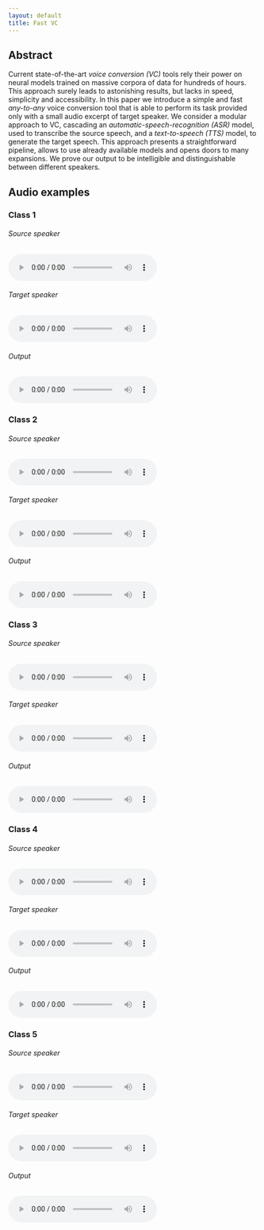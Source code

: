 ```yaml
---
layout: default
title: Fast VC
---
```


## Abstract

Current state-of-the-art *voice conversion (VC)* tools rely their power on neural models trained on massive corpora of data for hundreds of hours. This approach surely leads to astonishing results, but lacks in speed, simplicity and accessibility. In this paper we introduce a simple and fast *any-to-any* voice conversion tool that is able to perform its task provided only with a small audio excerpt of target speaker. We consider a modular approach to VC, cascading an *automatic-speech-recognition (ASR)* model, used to transcribe the source speech, and a *text-to-speech (TTS)* model, to generate the target speech. This approach presents a straightforward pipeline, allows to use already available models and opens doors to many expansions. We prove our output to be intelligible and distinguishable between different speakers.

## Audio examples

### Class 1

<div class="container">
   <div class="column-left">
     <h6>Source speaker</h6>
     <audio src="audio/source.wav" controls preload></audio>
   </div>
   <div class="column-center">
     <h6>Target speaker</h6>
     <audio src="audio/target.wav" controls preload></audio>
   </div>
   <div class="column-right">
     <h6>Output</h6>
     <audio src="audio/audio_out.wav" controls preload></audio>
   </div>
</div>

### Class 2

<div class="container">
   <div class="column-left">
     <h6>Source speaker</h6>
     <audio src="audio/source.wav" controls preload></audio>
   </div>
   <div class="column-center">
     <h6>Target speaker</h6>
     <audio src="audio/target.wav" controls preload></audio>
   </div>
   <div class="column-right">
     <h6>Output</h6>
     <audio src="audio/audio_out.wav" controls preload></audio>
   </div>
</div>

### Class 3

<div class="container">
   <div class="column-left">
     <h6>Source speaker</h6>
     <audio src="audio/source.wav" controls preload></audio>
   </div>
   <div class="column-center">
     <h6>Target speaker</h6>
     <audio src="audio/target.wav" controls preload></audio>
   </div>
   <div class="column-right">
     <h6>Output</h6>
     <audio src="audio/audio_out.wav" controls preload></audio>
   </div>
</div>

### Class 4

<div class="container">
   <div class="column-left">
     <h6>Source speaker</h6>
     <audio src="audio/source.wav" controls preload></audio>
   </div>
   <div class="column-center">
     <h6>Target speaker</h6>
     <audio src="audio/target.wav" controls preload></audio>
   </div>
   <div class="column-right">
     <h6>Output</h6>
     <audio src="audio/audio_out.wav" controls preload></audio>
   </div>
</div>

### Class 5

<div class="container">
   <div class="column-left">
     <h6>Source speaker</h6>
     <audio src="audio/source.wav" controls preload></audio>
   </div>
   <div class="column-center">
     <h6>Target speaker</h6>
     <audio src="audio/target.wav" controls preload></audio>
   </div>
   <div class="column-right">
     <h6>Output</h6>
     <audio src="audio/audio_out.wav" controls preload></audio>
   </div>
</div>

